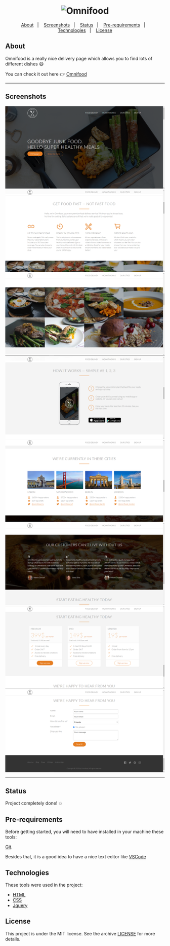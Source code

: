<h1 align="center">
    <img alt="Omnifood" title="Omnifood" src="https://github.com/danielpalmares/omnifood/blob/master/resources/img/logo-white.png" />
</h1>

<p align="center">
  <a href="#about">About</a>&nbsp;&nbsp;&nbsp;|&nbsp;&nbsp;&nbsp;
  <a href="#screenshots">Screenshots</a>&nbsp;&nbsp;&nbsp;|&nbsp;&nbsp;&nbsp;
  <a href="#status">Status</a>&nbsp;&nbsp;&nbsp;|&nbsp;&nbsp;&nbsp;
  <a href="#pre-requirements">Pre-requirements</a>&nbsp;&nbsp;&nbsp;|&nbsp;&nbsp;&nbsp;
  <a href="#technologies">Technologies</a>&nbsp;&nbsp;&nbsp;|&nbsp;&nbsp;&nbsp;
  <a href="#license">License</a>
</p>

## About

Omnifood is a really nice delivery page which allows you to find lots of different dishes :smile:

You can check it out here :point_right: [Omnifood](https://dann-omnifood.netlify.app/)

---

## Screenshots

![Header](https://github.com/danielpalmares/omnifood/blob/master/.github/omnifood-1.PNG)
![Get food fast section](https://github.com/danielpalmares/omnifood/blob/master/.github/omnifood-2.png)
![Images](https://github.com/danielpalmares/omnifood/blob/master/.github/omnifood-3.png)
![How it works](https://github.com/danielpalmares/omnifood/blob/master/.github/omnifood-4.png)
![Cities](https://github.com/danielpalmares/omnifood/blob/master/.github/omnifood-5.png)
![Customers](https://github.com/danielpalmares/omnifood/blob/master/.github/omnifood-6.png)
![Get started](https://github.com/danielpalmares/omnifood/blob/master/.github/omnifood-7.png)
![Sign up](https://github.com/danielpalmares/omnifood/blob/master/.github/omnifood-8.png)

---

## Status

Project completely done! :boom:

## Pre-requirements

Before getting started, you will need to have installed in your machine these tools: 

[Git](https://git-scm.com). 

Besides that, it is a good idea to have a nice text editor like [VSCode](https://code.visualstudio.com/)

## Technologies

These tools were used in the project:

- [HTML](https://developer.mozilla.org/pt-BR/docs/Web/HTML)
- [CSS](https://developer.mozilla.org/pt-BR/docs/Web/CSS)
- [Jquery](https://jquery.com/)

## License

This project is under the MIT license. See the archive [LICENSE](https://github.com/danielpalmares/omnifood/blob/master/LICENSE) for more details.
